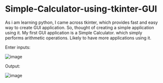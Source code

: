 # Simple-Calculator-using-tkinter-GUI
As i am learning python, I came across tkinter, which provides fast and easy way to create GUI application. So, thought of creating a simple application using it. My first GUI application is a Simple Calculator. which simply performs arithmetic operations. Likely to have more applications using it.

Enter inputs:


![image](https://user-images.githubusercontent.com/126411621/229372016-4e159f16-9f02-4e23-976d-d79602ff1e9d.png)




Output:



![image](https://user-images.githubusercontent.com/126411621/229372058-a4e9cc37-a30c-4433-a5bc-509e26e5a8d5.png)

